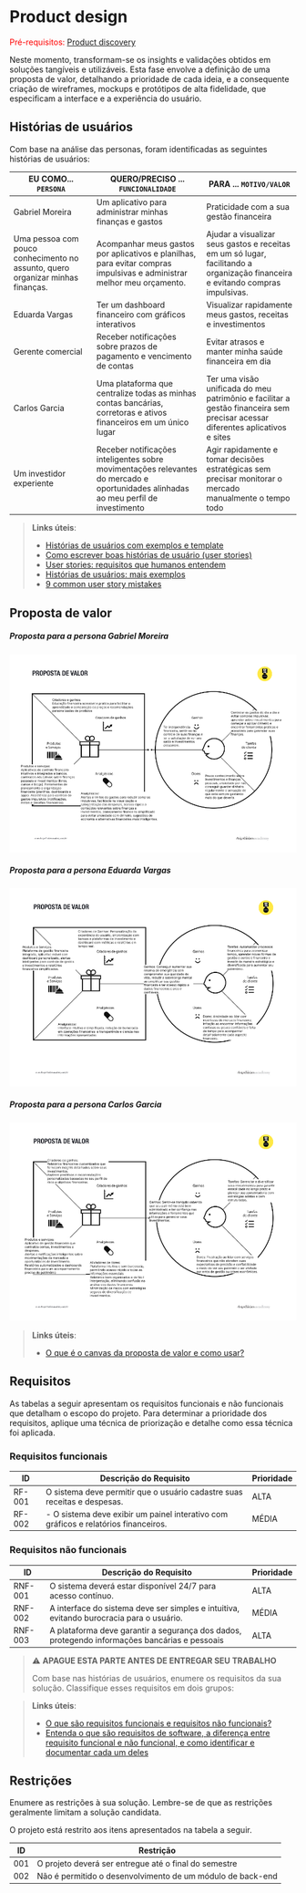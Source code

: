# Product design

<span style="color:red">Pré-requisitos: <a href="02-Product-discovery.md"> Product discovery</a></span>


Neste momento, transformam-se os insights e validações obtidos em soluções tangíveis e utilizáveis. Esta fase envolve a definição de uma proposta de valor, detalhando a prioridade de cada ideia, e a consequente criação de wireframes, mockups e protótipos de alta fidelidade, que especificam a interface e a experiência do usuário.


## Histórias de usuários

Com base na análise das personas, foram identificadas as seguintes histórias de usuários:

|EU COMO... `PERSONA`| QUERO/PRECISO ... `FUNCIONALIDADE` |PARA ... `MOTIVO/VALOR`                 |
|--------------------|------------------------------------|----------------------------------------|
|Gabriel Moreira  |Um aplicativo para administrar minhas finanças e gastos         |Praticidade com a sua gestão financeira               |
|Uma pessoa com pouco conhecimento no assunto, quero organizar minhas finanças.       |Acompanhar meus gastos por aplicativos e planilhas, para evitar compras impulsivas e administrar melhor meu orçamento.       |Ajudar a visualizar seus gastos e receitas em um só lugar, facilitando a organização financeira e evitando compras impulsivas. |
|Eduarda Vargas   |Ter um dashboard financeiro com gráficos interativos     |Visualizar rapidamente meus gastos, receitas e investimentos     |
|Gerente comercial      |Receber notificações sobre prazos de pagamento e vencimento de contas      |Evitar atrasos e manter minha saúde financeira em dia      |
|Carlos Garcia      |Uma plataforma que centralize todas as minhas contas bancárias, corretoras e ativos financeiros em um único lugar      |Ter uma visão unificada do meu patrimônio e facilitar a gestão financeira sem precisar acessar diferentes aplicativos e sites    |
|Um investidor experiente       |Receber notificações inteligentes sobre movimentações relevantes do mercado e oportunidades alinhadas ao meu perfil de investimento      |Agir rapidamente e tomar decisões estratégicas sem precisar monitorar o mercado manualmente o tempo todo     |



> **Links úteis**:
> - [Histórias de usuários com exemplos e template](https://www.atlassian.com/br/agile/project-management/user-stories)
> - [Como escrever boas histórias de usuário (user stories)](https://medium.com/vertice/como-escrever-boas-users-stories-hist%C3%B3rias-de-usu%C3%A1rios-b29c75043fac)
> - [User stories: requisitos que humanos entendem](https://www.luiztools.com.br/post/user-stories-descricao-de-requisitos-que-humanos-entendem/)
> - [Histórias de usuários: mais exemplos](https://www.reqview.com/doc/user-stories-example.html)
> - [9 common user story mistakes](https://airfocus.com/blog/user-story-mistakes/)


## Proposta de valor


##### Proposta para a persona Gabriel Moreira

![Proposta de valor para Gabriel Moreira](images/product-design/mapa1-Gabriel-Moreira.jpg)


##### Proposta para a persona Eduarda Vargas

![Proposta de valor para Eduarda Vargas](images/product-design/mapa2-EduardaVargas.jpg)


##### Proposta para a persona Carlos Garcia

![Proposta de valor para Carlos Garcia](images/product-design/mapa3-CarlosGarcia.jpg)


> **Links úteis**:
> - [O que é o canvas da proposta de valor e como usar?](https://www.youtube.com/watch?v=Iqb-8Q_eiiA)

## Requisitos

As tabelas a seguir apresentam os requisitos funcionais e não funcionais que detalham o escopo do projeto. Para determinar a prioridade dos requisitos, aplique uma técnica de priorização e detalhe como essa técnica foi aplicada.

### Requisitos funcionais

| ID     | Descrição do Requisito                                   | Prioridade |
| ------ | ---------------------------------------------------------- | ---------- |
| RF-001 | O sistema deve permitir que o usuário cadastre suas receitas e despesas. | ALTA       |
| RF-002 | - O sistema deve exibir um painel interativo com gráficos e relatórios financeiros. | MÉDIA     |

### Requisitos não funcionais

| ID      | Descrição do Requisito                                                              | Prioridade |
| ------- | ------------------------------------------------------------------------------------- | ---------- |
| RNF-001 | O sistema deverá estar disponível 24/7 para acesso contínuo. | ALTA     |
| RNF-002 | A interface do sistema deve ser simples e intuitiva, evitando burocracia para o usuário.          | MÉDIA     |
| RNF-003 |  A plataforma deve garantir a segurança dos dados, protegendo informações bancárias e pessoais | ALTA |

> ⚠️ **APAGUE ESTA PARTE ANTES DE ENTREGAR SEU TRABALHO**
>
> Com base nas histórias de usuários, enumere os requisitos da sua solução. Classifique esses requisitos em dois grupos:


> **Links úteis**:
> - [O que são requisitos funcionais e requisitos não funcionais?](https://codificar.com.br/requisitos-funcionais-nao-funcionais/)
> - [Entenda o que são requisitos de software, a diferença entre requisito funcional e não funcional, e como identificar e documentar cada um deles](https://analisederequisitos.com.br/requisitos-funcionais-e-requisitos-nao-funcionais-o-que-sao/)


## Restrições

Enumere as restrições à sua solução. Lembre-se de que as restrições geralmente limitam a solução candidata.

O projeto está restrito aos itens apresentados na tabela a seguir.

|ID| Restrição                                             |
|--|-------------------------------------------------------|
|001| O projeto deverá ser entregue até o final do semestre  |
|002| Não é permitido o desenvolvimento de um módulo de back-end   |